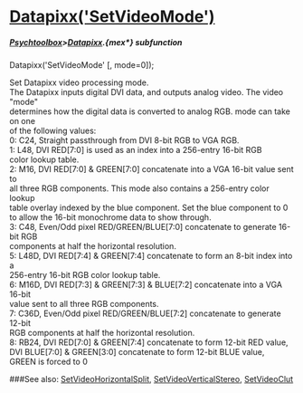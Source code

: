 # [Datapixx('SetVideoMode')](Datapixx-SetVideoMode) 
##### [Psychtoolbox](Psychtoolbox)>[Datapixx](Datapixx).{mex*} subfunction

Datapixx('SetVideoMode' [, mode=0]);

Set Datapixx video processing mode.  
The Datapixx inputs digital DVI data, and outputs analog video. The video "mode"  
determines how the digital data is converted to analog RGB. mode can take on one  
of the following values:  
   0: C24, Straight passthrough from DVI 8-bit RGB to VGA RGB.  
   1: L48, DVI RED[7:0] is used as an index into a 256-entry 16-bit RGB  
      color lookup table.  
   2: M16, DVI RED[7:0] & GREEN[7:0] concatenate into a VGA 16-bit value sent to  
      all three RGB components. This mode also contains a 256-entry color lookup  
      table overlay indexed by the blue component. Set the blue component to 0  
      to allow the 16-bit monochrome data to show through.  
   3: C48, Even/Odd pixel RED/GREEN/BLUE[7:0] concatenate to generate 16-bit RGB  
      components at half the horizontal resolution.  
   5: L48D, DVI RED[7:4] & GREEN[7:4] concatenate to form an 8-bit index into a  
      256-entry 16-bit RGB color lookup table.  
   6: M16D, DVI RED[7:3] & GREEN[7:3] & BLUE[7:2] concatenate into a VGA 16-bit  
      value sent to all three RGB components.  
   7: C36D, Even/Odd pixel RED/GREEN/BLUE[7:2] concatenate to generate 12-bit  
      RGB components at half the horizontal resolution.  
   8: RB24, DVI RED[7:0] & GREEN[7:4] concatenate to form 12-bit RED value,  
      DVI BLUE[7:0] & GREEN[3:0] concatenate to form 12-bit BLUE value,  
      GREEN is forced to 0  
  


###See also:
[SetVideoHorizontalSplit](Datapixx-SetVideoHorizontalSplit), [SetVideoVerticalStereo](Datapixx-SetVideoVerticalStereo), [SetVideoClut](Datapixx-SetVideoClut)
